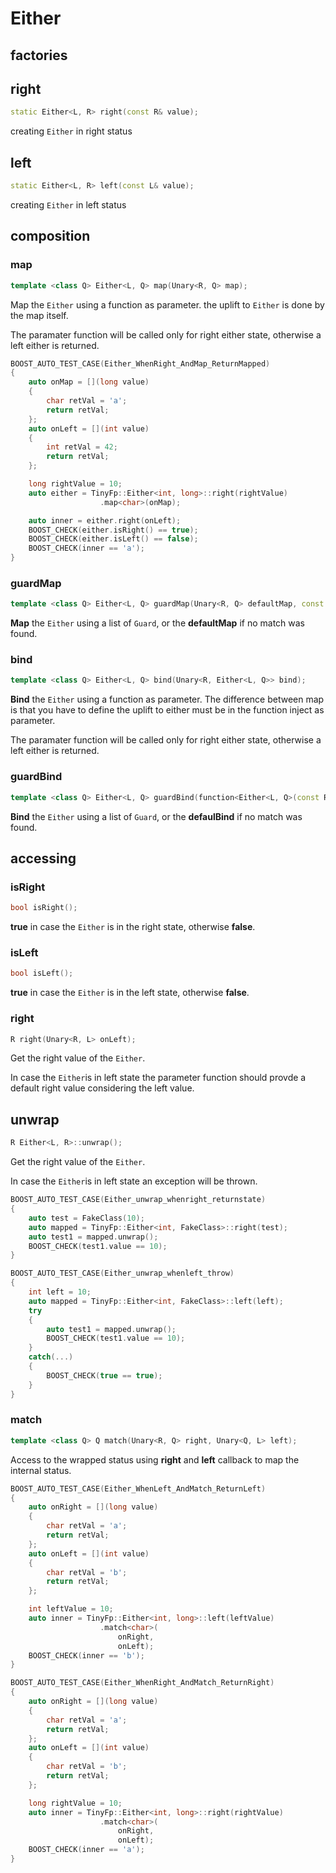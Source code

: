 # Either

## factories

## right

```c++
static Either<L, R> right(const R& value);
```

creating `Either` in right status

## left

```c++
static Either<L, R> left(const L& value);
```

creating `Either` in left status


## composition

### map

```c++
template <class Q> Either<L, Q> map(Unary<R, Q> map);
```

Map the `Either` using a function as parameter. the uplift to `Either` is done by the map itself.

The paramater function will be called only for right either state, otherwise a left either is returned.


```c++
BOOST_AUTO_TEST_CASE(Either_WhenRight_AndMap_ReturnMapped)
{
    auto onMap = [](long value)
    {
        char retVal = 'a';
        return retVal;
    };
    auto onLeft = [](int value)
    {
        int retVal = 42;
        return retVal;
    };

    long rightValue = 10;
    auto either = TinyFp::Either<int, long>::right(rightValue)
                    .map<char>(onMap);

    auto inner = either.right(onLeft);
    BOOST_CHECK(either.isRight() == true);
    BOOST_CHECK(either.isLeft() == false);
    BOOST_CHECK(inner == 'a');
}
```


### guardMap

```c++
template <class Q> Either<L, Q> guardMap(Unary<R, Q> defaultMap, const Guards<Q, R>& guards);
```

**Map** the `Either` using a list of `Guard`, or the **defaultMap** if no match was found.

### bind

```c++
template <class Q> Either<L, Q> bind(Unary<R, Either<L, Q>> bind);
```

**Bind** the `Either` using a function as parameter. The difference between map is that you have to define the uplift to either must be in the function inject as parameter.

The paramater function will be called only for right either state, otherwise a left either is returned.

### guardBind

```c++
template <class Q> Either<L, Q> guardBind(function<Either<L, Q>(const R&)> defaultBind, const Guards<R, Either<L, Q>>& guards);
```

**Bind** the `Either` using a list of `Guard`, or the **defaulBind** if no match was found.

## accessing

### isRight

```c++
bool isRight();
```

**true** in case the `Either` is in the right state, otherwise **false**.

### isLeft

```c++
bool isLeft();
```

**true** in case the `Either` is in the left state, otherwise **false**.

### right

```c++
R right(Unary<R, L> onLeft);
```

Get the right value of the `Either`.

In case the `Either`is in left state the parameter function should provde a default right value considering the left value.

## unwrap

```c++
R Either<L, R>::unwrap();
```

Get the right value of the `Either`.

In case the `Either`is in left state an exception will be thrown.


```c++
BOOST_AUTO_TEST_CASE(Either_unwrap_whenright_returnstate)
{
    auto test = FakeClass(10);
    auto mapped = TinyFp::Either<int, FakeClass>::right(test);
    auto test1 = mapped.unwrap();
    BOOST_CHECK(test1.value == 10);
}

BOOST_AUTO_TEST_CASE(Either_unwrap_whenleft_throw)
{
    int left = 10;
    auto mapped = TinyFp::Either<int, FakeClass>::left(left);
    try
    {
        auto test1 = mapped.unwrap();
        BOOST_CHECK(test1.value == 10);
    }
    catch(...)
    {
        BOOST_CHECK(true == true);
    }
}
```

### match

```c++
template <class Q> Q match(Unary<R, Q> right, Unary<Q, L> left);
```
Access to the wrapped status using **right** and **left** callback to map the internal status.


```c++
BOOST_AUTO_TEST_CASE(Either_WhenLeft_AndMatch_ReturnLeft)
{
    auto onRight = [](long value)
    {
        char retVal = 'a';
        return retVal;
    };
    auto onLeft = [](int value)
    {
        char retVal = 'b';
        return retVal;
    };

    int leftValue = 10;
    auto inner = TinyFp::Either<int, long>::left(leftValue)
                    .match<char>(
                        onRight,
                        onLeft);
    BOOST_CHECK(inner == 'b');
}

BOOST_AUTO_TEST_CASE(Either_WhenRight_AndMatch_ReturnRight)
{
    auto onRight = [](long value)
    {
        char retVal = 'a';
        return retVal;
    };
    auto onLeft = [](int value)
    {
        char retVal = 'b';
        return retVal;
    };

    long rightValue = 10;
    auto inner = TinyFp::Either<int, long>::right(rightValue)
                    .match<char>(
                        onRight,
                        onLeft);
    BOOST_CHECK(inner == 'a');
}
```
